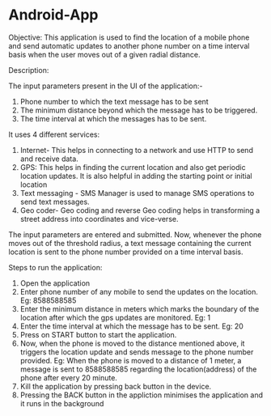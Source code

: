 # Android-App
Objective:
This application is used to find the location of a mobile phone and send automatic updates to another phone number on a time interval basis when the user moves out of a given radial distance.

Description:

The input parameters present in the UI of the application:-

1. Phone number to which the text message has to be sent
2. The minimum distance beyond which the message has to be triggered.
3. The time interval at which the messages has to be sent.

It uses 4 different services:

1. Internet- This helps in connecting to a network and use HTTP to send and receive data.
2. GPS: This helps in finding the current location and also get periodic location updates. It is also helpful in adding the starting point or initial location
3. Text messaging - SMS Manager is used to manage SMS operations to send text messages.
4. Geo coder- Geo coding and reverse Geo coding helps in transforming a street address into coordinates and vice-verse.

The input parameters are entered and submitted. Now, whenever the phone moves out of the threshold radius, a text message containing the current location is sent to the phone number provided on a time interval basis. 

Steps to run the application:
1. Open the application
2. Enter phone number of any mobile to send the updates on the location. Eg: 8588588585
3. Enter the minimum distance in meters which marks the boundary of the location after which the gps updates are monitored. Eg: 1
4. Enter the time interval at which the message has to be sent. Eg: 20
5. Press on START button to start the application.
6. Now, when the phone is moved to the distance mentioned above, it triggers the location update and sends message to the phone number provided.
   Eg: When the phone is moved to a distance of 1 meter, a message is sent to 8588588585 regarding the location(address) of the phone after every 20 minute.
7. Kill the application by pressing back button in the device.
8. Pressing the BACK button in the appliction minimises the application and it runs in the background
